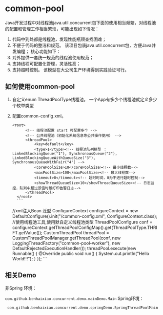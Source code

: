 # common-pool

Java开发过程中对线程池java.util.concurrent包下面的使用相当频繁，对线程池的配置和管理工作相当繁琐，可能出现如下情况：
1. 代码中到处都是线程池，发现性能瓶颈查找困难；
2. 不便于代码的整洁和规范。
该项目包装java.util.concurrent包，方便Java并发编程；
核心功能如下：
1. 对外提供一套统一规范的线程池使用规范；
2. 支持线程可配置化管理，灵活性高；
3. 支持超时控制。
该模型在大公司生产环境得到实践验证可行。

## 如何使用common-pool

1. 自定义enum ThreadPoolType线程池。
一个App有多少个线程池就定义多少个枚举类型

2. 配置common-config.xml。

      ```
      <root>
            <!-- 线程池配置 start 可配置多个 -->
            <!-- 公共线程池（初始化系统信息等公共操作使用） -->
            <threadPool>
                <key>default</key>
                <type>1</type><!-- 线程池队列模型 ：LinkedBlockingQueue("1"), SynchronousQueue("2"), LinkedBlockingQueueWithQueueSize("3"), SynchronousQueueWithFair("4") -->
                <corePoolSize>10</corePoolSize><!-- 最小线程数-->
                <maxPoolSize>100</maxPoolSize><!-- 最大线程数-->
                <timeout>0</timeout><!-- 超时时间，0为不进行超时控制-->
                <showThreadQueueSize>10</showThreadQueueSize><!-- 日志监控，队列中超过该值时候打印告警日志-->
            </threadPool>
        </root>
        ```
      ```
      //xml注入Bean 泛型
        ConfigureContext configureContext = new DefaultConfigure<ConfigureContext>().init("/common-config.xml", ConfigureContext.class);
        //使用线程池工具,使用默自定义线程池类型
        ThreadPoolConfigure conf = configureContext.getThreadPoolConfigMap().get(ThreadPoolType.THRIFT.getValue());
        CustomThreadPool threadPool = CustomThreadPoolManager.getThreadPool(conf, new LoggingThreadFactory("common-pool-worker"), new
                DefaultRejectedExecutionHandler());
        threadPool.execute(new Runnable() {
            @Override
            public void run() {
                System.out.println("Hello World!!!");
            }
        });
        ```
        
   
## 相关Demo 

非Spring 环境：

```com.github.benhaixiao.concurrent.demo.mainDemo.Main```
Spring环境：

``` com.github.benhaixiao.concurrent.demo.springDemo.SpringThreadPoolMain```






